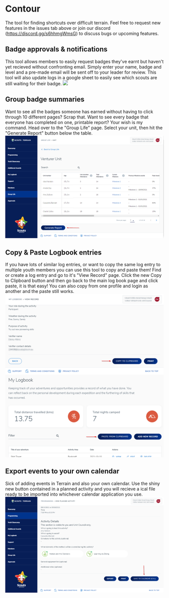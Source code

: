 # Contour
The tool for finding shortcuts over difficult terrain. Feel free to request new features in the issues tab above or join our discord (https://discord.gg/s6hhmgWmsG) to discuss bugs or upcoming features.

## Badge approvals & notifications
This tool allows members to easily request badges they've earnt but haven't yet recieved without confronting email. Simply enter your name, badge and level and a pre-made email will be sent off to your leader for review. This tool will also update logs in a google sheet to easily see which scouts are still waiting for their badge.
![](/images/badgeRequest.png)

## Group badge summaries
Want to see all the badges someone has earned without having to click through 10 different pages? Scrap that. Want to see every badge that everyone has completed on one, printable report? Your wish is my command.
Head over to the "Group Life" page. Select your unit, then hit the "Generate Report" button below the table. 
![](/images/GroupReport.png)

## Copy & Paste Logbook entries
If you have lots of similar log entries, or want to copy the same log entry to multiple youth members you can use this tool to copy and paste them! Find or create a log entry and go to it's "View Record" page. Click the new Copy to Clipboard button and then go back to the main log book page and click paste, it is that easy! You can also copy from one profile and login as another and the paste still works.
![](/ExportLog.png)
![](/ImportLog.png)

## Export events to your own calendar
Sick of adding events in Terrain and also your own calendar. Use the shiny new button contained in a planned activity and you will recieve a ical file ready to be imported into whichever calendar application you use.  
![](/ExportiCal.png)